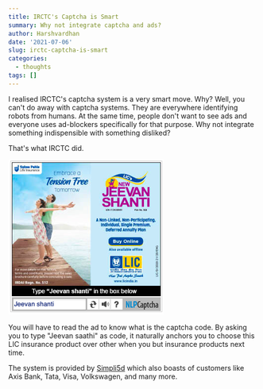 ```yaml
---
title: IRCTC's Captcha is Smart
summary: Why not integrate captcha and ads?
author: Harshvardhan
date: '2021-07-06'
slug: irctc-captcha-is-smart
categories:
  - thoughts
tags: []
---
```


I realised IRCTC's captcha system is a very smart move. Why? Well, you can't do away with captcha systems. They are everywhere identifying robots from humans. At the same time, people don't want to see ads and everyone uses ad-blockers specifically for that purpose. Why not integrate something indispensible with something disliked?

That's what IRCTC did.

![irctc captcha](images/irctc.png)

You will have to read the ad to know what is the captcha code. By asking you to type "Jeevan saathi" as code, it naturally anchors you to choose this LIC insurance product over other when you but insurance products next time.

The system is provided by [Simpli5d](https://nlpcaptcha.in/en/index.html) which also boasts of customers like Axis Bank, Tata, Visa, Volkswagen, and many more.

